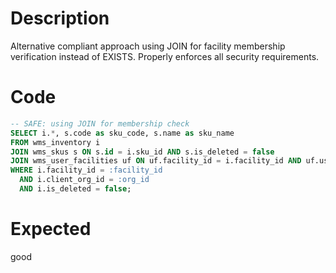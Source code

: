 # Description

Alternative compliant approach using JOIN for facility membership verification instead of EXISTS. Properly enforces all security requirements.

# Code

```sql
-- SAFE: using JOIN for membership check
SELECT i.*, s.code as sku_code, s.name as sku_name
FROM wms_inventory i
JOIN wms_skus s ON s.id = i.sku_id AND s.is_deleted = false
JOIN wms_user_facilities uf ON uf.facility_id = i.facility_id AND uf.user_id = :user_id
WHERE i.facility_id = :facility_id
  AND i.client_org_id = :org_id
  AND i.is_deleted = false;
```

# Expected

good